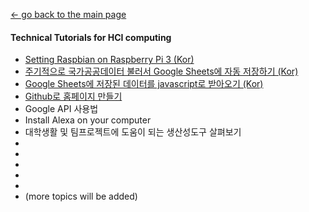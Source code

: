 [← go back to the main page](https://HandongHCI.github.io/)

#### Technical Tutorials for HCI computing
- [Setting Raspbian on Raspberry Pi 3 (Kor)](Raspbian.md)
- [주기적으로 국가공공데이터 불러서 Google Sheets에 자동 저장하기 (Kor)](PublicDataToGoogleSheets.md)
- [Google Sheets에 저장된 데이터를 javascript로 받아오기 (Kor)](ReadGoogleSheets.md)
- [Github로 홈페이지 만들기](GithubHomepage.md)
- Google API 사용법
- Install Alexa on your computer
- 대학생활 및 팀프로젝트에 도움이 되는 생산성도구 살펴보기
- 
- 
- 
- 
- 
- (more topics will be added)